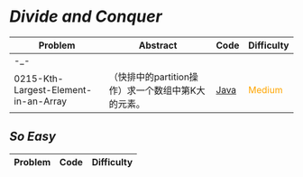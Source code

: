 # *Divide and Conquer*

|Problem|Abstract|Code|Difficulty|
| --- | --- | --- | --- |
|-_-||[](./LeetCode/Java/-_-/src)||
|0215-Kth-Largest-Element-in-an-Array|（快排中的partition操作）求一个数组中第K大的元素。|[Java](./LeetCode/Java/0215-Kth-Largest-Element-in-an-Array/src)|<font color=orange>Medium</font>|

## *So Easy*
|Problem|Code|Difficulty|
| --- | --- | --- |